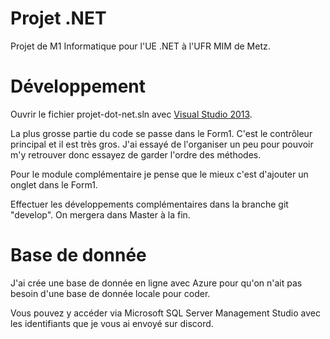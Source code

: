 
# Projet .NET

Projet de M1 Informatique pour l'UE .NET à l'UFR MIM de Metz.

# Développement

Ouvrir le fichier projet-dot-net.sln avec [Visual Studio 2013](https://www.clubic.com/telecharger-fiche431273-visual-studio-community.html).

La plus grosse partie du code se passe dans le Form1. C'est le contrôleur principal et il est très gros. J'ai essayé de l'organiser un peu pour pouvoir m'y retrouver donc essayez de garder l'ordre des méthodes.

Pour le module complémentaire je pense que le mieux c'est d'ajouter un onglet dans le Form1.

Effectuer les développements complémentaires dans la branche git "develop". On mergera dans Master à la fin.

# Base de donnée

J'ai crée une base de donnée en ligne avec Azure pour qu'on n'ait pas besoin d'une base de donnée locale pour coder.

Vous pouvez y accéder via Microsoft SQL Server Management Studio avec les identifiants que je vous ai envoyé sur discord.
